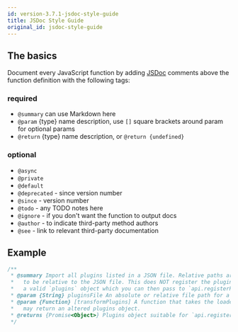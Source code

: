 ```yaml
---
id: version-3.7.1-jsdoc-style-guide
title: JSDoc Style Guide
original_id: jsdoc-style-guide
---
```


## The basics

Document every JavaScript function by adding [JSDoc](http://usejsdoc.org/) comments above the function definition with the following tags:

### required
- `@summary` can use Markdown here
- `@param` {type} name description, use `[]` square brackets around param for optional params
- `@return` {type} name description, or `@return {undefined}`

### optional
- `@async`
- `@private`
- `@default`
- `@deprecated` - since version number
- `@since` - version number
- `@todo` - any TODO notes here
- `@ignore` - if you don't want the function to output docs
- `@author` - to indicate third-party method authors
- `@see` - link to relevant third-party documentation

## Example

```js
/**
 * @summary Import all plugins listed in a JSON file. Relative paths are assumed
 *   to be relative to the JSON file. This does NOT register the plugins. It builds
 *   a valid `plugins` object which you can then pass to `api.registerPlugins`.
 * @param {String} pluginsFile An absolute or relative file path for a JSON file.
 * @param {Function} [transformPlugins] A function that takes the loaded plugins object and
 *   may return an altered plugins object.
 * @returns {Promise<Object>} Plugins object suitable for `api.registerPlugins`
 */
```
